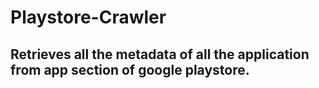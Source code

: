 # Playstore-Crawler

## Retrieves all the metadata of all the application from app section of google playstore.